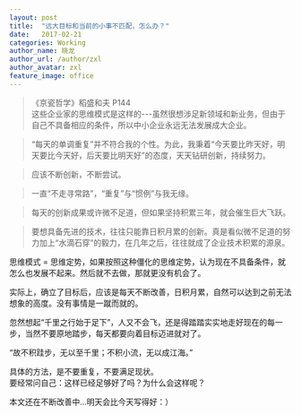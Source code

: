 ```yaml
---
layout: post
title:  "远大目标和当前的小事不匹配，怎么办？"
date:   2017-02-21
categories: Working
author_name: 晓龙
author_url: /author/zxl
author_avatar: zxl
feature_image: office
---
```

>《京瓷哲学》稻盛和夫 P144  
> 这些企业家的思维模式是这样的---虽然很想涉足新领域和新业务，但由于自己不具备相应的条件，所以中小企业永远无法发展成大企业。

> “每天的单调重复”并不符合我的个性。为此，我秉着“今天要比昨天好，明天要比今天好，后天要比明天好”的态度，天天钻研创新，持续努力。

> 应该不断创新，不断尝试。

> 一直“不走寻常路”，“重复”与“惯例”与我无缘。

> 每天的创新成果或许微不足道，但如果坚持积累三年，就会催生巨大飞跃。

> 要想具备先进的技术，往往只能靠日积月累的创新。真是看似微不足道的努力加上“水滴石穿”的毅力，在几年之后，往往就成了企业技术积累的源泉。

   思维模式 = 思维定势，如果按照这种僵化的思维定势，认为现在不具备条件，就怎么也发展不起来。然后就不去做，那就更没有机会了。  
     
   实际上，确立了目标后，应该是每天不断改善，日积月累，自然可以达到之前无法想象的高度。没有事情是一蹴而就的。
    
   忽然想起“千里之行始于足下”，人又不会飞，还是得踏踏实实地走好现在的每一步，当然不要原地踏步，每天都要向着目标迈进就对了。  
   
   “故不积跬步，无以至千里；不积小流，无以成江海。”
       
   具体的方法，是不要重复，不要满足现状。  
   要经常问自己：这样已经足够好了吗？为什么会这样呢？  
  
本文还在不断改善中...明天会比今天写得好：）



